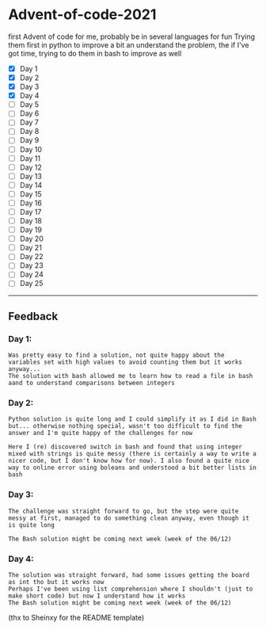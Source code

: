 # Advent-of-code-2021
first Advent of code for me, probably be in several languages for fun
Trying them first in python to improve a bit an understand the problem, the if I've got time, trying to do them in bash to improve as well


- [x] Day 1
- [x] Day 2
- [x] Day 3
- [x] Day 4
- [ ] Day 5
- [ ] Day 6
- [ ] Day 7
- [ ] Day 8
- [ ] Day 9
- [ ] Day 10
- [ ] Day 11
- [ ] Day 12
- [ ] Day 13
- [ ] Day 14
- [ ] Day 15
- [ ] Day 16
- [ ] Day 17
- [ ] Day 18
- [ ] Day 19
- [ ] Day 20
- [ ] Day 21
- [ ] Day 22
- [ ] Day 23
- [ ] Day 24
- [ ] Day 25

---

## Feedback

### Day 1:
    Was pretty easy to find a solution, not quite happy about the variables set with high values to avoid counting them but it works anyway...
    The solution with bash allowed me to learn how to read a file in bash aand to understand comparisons between integers


### Day 2:
    Python solution is quite long and I could simplify it as I did in Bash but... otherwise nothing special, wasn't too difficult to find the answer and I'm quite happy of the challenges for now

    Here I (re) discovered switch in bash and found that using integer mixed with strings is quite messy (there is certainly a way to write a nicer code, but I don't know how for now). I also found a quite nice way to online error using boleans and understood a bit better lists in bash


### Day 3:
    The challenge was straight forward to go, but the step were quite messy at first, managed to do something clean anyway, even though it is quite long

    The Bash solution might be coming next week (week of the 06/12)


### Day 4:
    The solution was straight forward, had some issues getting the board as int tho but it works now
    Perhaps I've been using list comprehension where I shouldn't (just to make short code) but now I understand how it works
    The Bash solution might be coming next week (week of the 06/12)


(thx to Sheinxy for the README template)